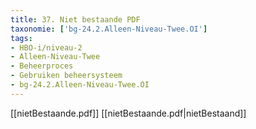 ```yaml
---
title: 37. Niet bestaande PDF
taxonomie: ['bg-24.2.Alleen-Niveau-Twee.OI']
tags:
- HBO-i/niveau-2
- Alleen-Niveau-Twee
- Beheerproces
- Gebruiken beheersysteem
- bg-24.2.Alleen-Niveau-Twee.OI
---
```


[[nietBestaande.pdf]]
[[nietBestaande.pdf|nietBestaand]]
